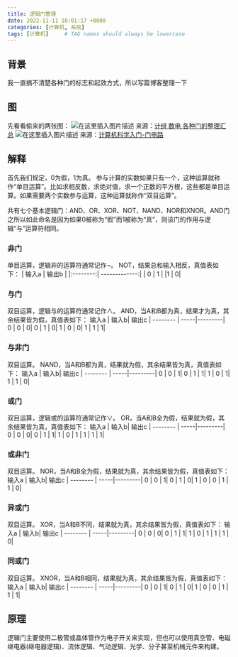 ```yaml
---
title: 逻辑门整理
date: 2022-11-11 18:01:17 +0800
categories: [计算机, 系统]
tags: [计算机]     # TAG names should always be lowercase
---
```


## 背景
我一直搞不清楚各种门的标志和起效方式，所以写篇博客整理一下
## 图
先看看偷来的两张图：
![在这里插入图片描述](https://img-blog.csdnimg.cn/58b368a30c984094845b402177108022.png)
来源：[计组 数电 各种门的整理汇总](https://blog.csdn.net/weixin_46728068/article/details/115443791)
![在这里插入图片描述](https://img-blog.csdnimg.cn/974f1fbe261641faa538b847b490be46.png)
来源：[计算机科学入门-门电路](https://zhuanlan.zhihu.com/p/31633621)

## 解释
首先我们规定，0为假，1为真。
参与计算的实数如果只有一个，这种运算就称作“单目运算”。比如求相反数，求绝对值，求一个正数的平方根，这些都是单目运算。如果需要两个实数参与运算，这种运算就称作“双目运算”。

共有七个基本逻辑门：AND、OR、XOR、NOT、NAND、NOR和XNOR。AND门之所以如此命名是因为如果0被称为“假”而1被称为“真”，则该门的作用与逻辑“与”运算符相同。
### 非门
单目运算，逻辑非的运算符通常记作¬。
NOT，结果总和输入相反，真值表如下：
| 输入a | 输出b      |
|:--------:| -------------:|
| 0 | 1 |
|1 | 0|

### 与门
双目运算，逻辑与的运算符通常记作∧。
AND，当A和B都为真，结果才为真，其余结果皆为假，真值表如下：
输入a     | 输入b|	输出c	|
-------- | -----|---------|
0 | 0 |	0|
0  | 1 |	0|
1  | 0 |	0|
1  | 1 |	1|

### 与非门
双目运算。
NAND，当A和B都为真，结果就为假，其余结果皆为真，真值表如下：
输入a     | 输入b|	输出c	|
-------- | -----|---------|
0 | 0 |	1|
0  | 1 |	1|
1  | 0 |	1|
1  | 1 |	0|
### 或门
双目运算，逻辑或的运算符通常记作∨。
OR，当A和B全为假，结果就为假，其余结果皆为真，真值表如下：
输入a     | 输入b|	输出c	|
-------- | -----|---------|
0 | 0 |	0|
0  | 1 |	1|
1  | 0 |  1 |
1  | 1 |	1|
### 或非门
双目运算。
NOR，当A和B全为假，结果就为真，其余结果皆为假，真值表如下：
输入a     | 输入b|	输出c	|
-------- | -----|---------|
0 | 0 |	1|
0  | 1 |	0|
1  | 0 |  0 |
1  | 1 |	0|
### 异或门
双目运算。
XOR，当A和B不同，结果就为真，其余结果皆为假，真值表如下：
输入a     | 输入b|	输出c	|
-------- | -----|---------|
0 | 0 |	0|
0  | 1 |	1|
1  | 0 |  1 |
1  | 1 |	0|

### 同或门
双目运算。
XNOR，当A和B相同，结果就为真，其余结果皆为假，真值表如下：
输入a     | 输入b|	输出c	|
-------- | -----|---------|
0 | 0 |	1|
0  | 1 |	0|
1  | 0 |  0 |
1  | 1 |	1|



## 原理
逻辑门主要使用二极管或晶体管作为电子开关来实现，但也可以使用真空管、电磁继电器(继电器逻辑)、流体逻辑、气动逻辑、光学、分子甚至机械元件来构建。
